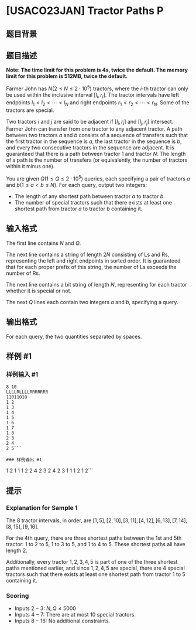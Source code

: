# [USACO23JAN] Tractor Paths P

## 题目背景



## 题目描述

**Note: The time limit for this problem is 4s, twice the default. The memory limit for this problem is 512MB, twice the default.**

Farmer John has $N
(2 \le N \le 2 \cdot 10^5)$ tractors, where the $i$-th tractor can only be used within the inclusive interval $[l_i,r_i]$. The tractor intervals have left endpoints $l_1<l_2<\cdots <l_N$ and right endpoints $r_1<r_2< \cdots <r_N$. Some of the tractors are special.

Two tractors $i$ and $j$ are said to be adjacent if $[l_i,r_i]$ and $[l_j,r_j]$ intersect. Farmer John can transfer from one tractor to any adjacent tractor. A path between two tractors $a$ and $b$ consists of a sequence of transfers such that the first tractor in the sequence is $a$, the last tractor in the sequence is $b$, and every two consecutive tractors in the sequence are adjacent. It is guaranteed that there is a path between tractor $1$ and tractor $N$. The length of a path is the number of transfers (or equivalently, the number of tractors within it minus one). 

You are given $Q (1 \le Q \le 2 \cdot 10^5)$ queries, each specifying a pair of tractors $a$ and $b (1 \le a<b \le N)$. For each query, output two integers: 

 - The length of any shortest path between tractor $a$ to tractor $b$.
 - The number of special tractors such that there exists at least one shortest path from tractor $a$ to tractor $b$ containing it. 

## 输入格式

The first line contains $N$ and $Q$.

The next line contains a string of length $2N$ consisting of Ls and Rs, representing the left and right endpoints in sorted order. It is guaranteed that for each proper prefix of this string, the number of Ls exceeds the number of Rs.

The next line contains a bit string of length $N$, representing for each tractor whether it is special or not.

The next $Q$ lines each contain two integers $a$ and $b$, specifying a query. 

## 输出格式

 For each query, the two quantities separated by spaces. 

## 样例 #1

### 样例输入 #1
```
8 10
LLLLRLLLLRRRRRRR
11011010
1 2
1 3
1 4
1 5
1 6
1 7
1 8
2 3
2 4
2 5```

### 样例输出 #1

```
1 2
1 1
1 2
2 4
2 3
2 4
2 3
1 1
1 2
1 2```

## 提示

### Explanation for Sample 1

The $8$ tractor intervals, in order, are $[1,5],[2,10],[3,11],[4,12],[6,13],[7,14],[8,15],[9,16]$.

For the 4th query, there are three shortest paths between the 1st and 5th tractor: $1$ to $2$ to $5$, $1$ to $3$ to $5$, and $1$ to $4$ to $5$. These shortest paths all have length $2$.

Additionally, every tractor $1,2,3,4,5$
is part of one of the three shortest paths mentioned earlier, and since $1,2,4,5$ are special, there are $4$ special tractors such that there exists at least one shortest path from tractor $1$ to $5$ containing it. 

### Scoring

 - Inputs $2-3$: $N,Q \le 5000$
 - Inputs $4-7$: There are at most $10$ special tractors.
 - Inputs $8-16$: No additional constraints.
